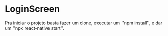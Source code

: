 # LoginScreen

Pra iniciar o projeto basta fazer um clone, executar um ''npm install'', e dar um ''npx react-native start''.
